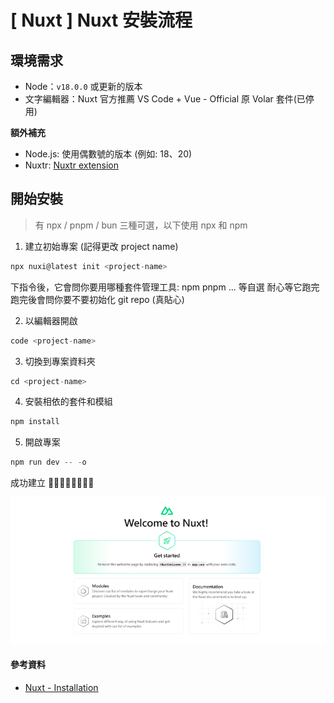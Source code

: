 # \[ Nuxt ] Nuxt 安裝流程
## 環境需求
* Node：`v18.0.0` 或更新的版本
* 文字編輯器：Nuxt 官方推薦 VS Code + ​Vue - Official 原 Volar 套件(已停用)

**額外補充**

* Node.js: 使用偶數號的版本 (例如: 18、20)
* Nuxtr: <a href='https://marketplace.visualstudio.com/items?itemName=Nuxtr.nuxtr-vscode' target='_blank'>Nuxtr extension</a>

## 開始安裝
> 有 npx / pnpm / bun 三種可選，以下使用 npx 和 npm

1. 建立初始專案 (記得更改 project name)
```js
npx nuxi@latest init <project-name>
```

下指令後，它會問你要用哪種套件管理工具: npm pnpm ... 等自選
耐心等它跑完
跑完後會問你要不要初始化 git repo (真貼心)

2. 以編輯器開啟
```js
code <project-name>
```

3. 切換到專案資料夾
```js
cd <project-name>
```
4. 安裝相依的套件和模組
```js
npm install
```
5. 開啟專案
```js
npm run dev -- -o
```

成功建立 👏🏻👏🏻👏🏻👏🏻

![成功建立 nuxt 專案](image.png)

#### 參考資料
* <a href='https://nuxt.com/docs/getting-started/installation#prerequisites' target='_blank'>Nuxt - Installation</a>
